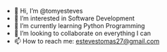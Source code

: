 - 👋 Hi, I’m @tomyesteves
- 👀 I’m interested in Software Development
- 🌱 I’m currently learning Python Programming
- 💞️ I’m looking to collaborate on everything I can
- 📫 How to reach me: estevestomas27@gmail.com
